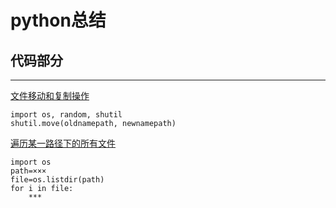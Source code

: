 # python总结

## 代码部分

***



<u>文件移动和复制操作</u>

~~~copyFile
import os, random, shutil
shutil.move(oldnamepath, newnamepath)
~~~

<u>遍历某一路径下的所有文件</u>

~~~
import os
path=×××
file=os.listdir(path)
for i in file:
	***
~~~
